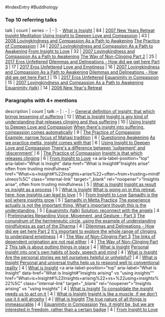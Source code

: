 #IndexEntry #Buddhology

### Top 10 referring talks
talk | count | series
:- | - |: -
<a data-href="What is Insight" href="What+is+Insight" class="internal-link" target="_blank" rel="noopener">What is Insight</a> | 84 | <a data-href="2007 New Years Retreat Insight Meditation" href="2007+New+Years+Retreat+Insight+Meditation" class="internal-link" target="_blank" rel="noopener">2007 New Years Retreat Insight Meditation</a>
<a data-href="Using Insight to Deepen Love and Compassion" href="Using+Insight+to+Deepen+Love+and+Compassion" class="internal-link" target="_blank" rel="noopener">Using Insight to Deepen Love and Compassion</a> | 43 | <a data-href="2008 Lovingkindness and Compassion As a Path to Awakening" href="2008+Lovingkindness+and+Compassion+As+a+Path+to+Awakening" class="internal-link" target="_blank" rel="noopener">2008 Lovingkindness and Compassion As a Path to Awakening</a>
<a data-href="The Practice of Compassion" href="The+Practice+of+Compassion" class="internal-link" target="_blank" rel="noopener">The Practice of Compassion</a> | 34 | <a data-href="2007 Lovingkindness and Compassion As a Path to Awakening" href="2007+Lovingkindness+and+Compassion+As+a+Path+to+Awakening" class="internal-link" target="_blank" rel="noopener">2007 Lovingkindness and Compassion As a Path to Awakening</a>
<a data-href="From Insight to Love" href="From+Insight+to+Love" class="internal-link" target="_blank" rel="noopener">From Insight to Love</a> | 32 | <a data-href="2007 Lovingkindness and Compassion As a Path to Awakening" href="2007+Lovingkindness+and+Compassion+As+a+Path+to+Awakening" class="internal-link" target="_blank" rel="noopener">2007 Lovingkindness and Compassion As a Path to Awakening</a>
<a data-href="The Way of Non-Clinging Part 2" href="The+Way+of+Non-Clinging+Part+2" class="internal-link" target="_blank" rel="noopener">The Way of Non-Clinging Part 2</a> | 25 | <a data-href="2017 Eros Unfettered" href="2017+Eros+Unfettered" class="internal-link" target="_blank" rel="noopener">2017 Eros Unfettered</a>
<a data-href="Dilemmas and Delineations - How did we get here Part 3" href="Dilemmas+and+Delineations+-+How+did+we+get+here+Part+3" class="internal-link" target="_blank" rel="noopener">Dilemmas and Delineations - How did we get here Part 3</a> | 17 | <a data-href="2017 Eros Unfettered" href="2017+Eros+Unfettered" class="internal-link" target="_blank" rel="noopener">2017 Eros Unfettered</a>
<a data-href="Love and Emptiness" href="Love+and+Emptiness" class="internal-link" target="_blank" rel="noopener">Love and Emptiness</a> | 16 | <a data-href="2007 Lovingkindness and Compassion As a Path to Awakening" href="2007+Lovingkindness+and+Compassion+As+a+Path+to+Awakening" class="internal-link" target="_blank" rel="noopener">2007 Lovingkindness and Compassion As a Path to Awakening</a>
<a data-href="Dilemmas and Delineations - How did we get here Part 1" href="Dilemmas+and+Delineations+-+How+did+we+get+here+Part+1" class="internal-link" target="_blank" rel="noopener">Dilemmas and Delineations - How did we get here Part 1</a> | 15 | <a data-href="2017 Eros Unfettered" href="2017+Eros+Unfettered" class="internal-link" target="_blank" rel="noopener">2017 Eros Unfettered</a>
<a data-href="Equanimity in Compassion" href="Equanimity+in+Compassion" class="internal-link" target="_blank" rel="noopener">Equanimity in Compassion</a> | 15 | <a data-href="2007 Lovingkindness and Compassion As a Path to Awakening" href="2007+Lovingkindness+and+Compassion+As+a+Path+to+Awakening" class="internal-link" target="_blank" rel="noopener">2007 Lovingkindness and Compassion As a Path to Awakening</a>
<a data-href="Equanimity (talk)" href="Equanimity+%28talk%29" class="internal-link" target="_blank" rel="noopener">Equanimity (talk)</a> | 14 | <a data-href="2006 New Year's Retreat" href="2006+New+Year%27s+Retreat" class="internal-link" target="_blank" rel="noopener">2006 New Year&#x27;s Retreat</a>

### Paragraphs with 4+ mentions
description | count | talk
:- | : - | :-
<a aria-label-position="top" aria-label="What is Insight" data-href="What is Insight#General definition of insight that which brings lessening of suffering\" href="What+is+Insight#General+definition+of+insight+that+which+brings+lessening+of+suffering%5C" class="internal-link" target="_blank" rel="noopener">General definition of insight: that which brings lessening of suffering</a> | 12 | <a data-href="What is Insight" href="What+is+Insight" class="internal-link" target="_blank" rel="noopener">What is Insight</a>
<a aria-label-position="top" aria-label="Using Insight to Deepen Love and Compassion" data-href="Using Insight to Deepen Love and Compassion#Insight is any kind of understanding that releases clinging and thus suffering\" href="Using+Insight+to+Deepen+Love+and+Compassion#Insight+is+any+kind+of+understanding+that+releases+clinging+and+thus+suffering%5C" class="internal-link" target="_blank" rel="noopener">Insight is any kind of understanding that releases clinging and thus suffering</a> | 10 | <a data-href="Using Insight to Deepen Love and Compassion" href="Using+Insight+to+Deepen+Love+and+Compassion" class="internal-link" target="_blank" rel="noopener">Using Insight to Deepen Love and Compassion</a>
<a aria-label-position="top" aria-label="The Practice of Compassion" data-href="The Practice of Compassion#When there's insight into suffering compassion comes automatically\" href="The+Practice+of+Compassion#When+there%27s+insight+into+suffering+compassion+comes+automatically%5C" class="internal-link" target="_blank" rel="noopener">When there&#x27;s insight into suffering, compassion comes automatically</a> | 9 | <a data-href="The Practice of Compassion" href="The+Practice+of+Compassion" class="internal-link" target="_blank" rel="noopener">The Practice of Compassion</a>
<a aria-label-position="top" aria-label="Questioning Awakening" data-href="Questioning Awakening#Example narrow focus of Mahasi tradition\" href="Questioning+Awakening#Example+narrow+focus+of+Mahasi+tradition%5C" class="internal-link" target="_blank" rel="noopener">Example: narrow focus of Mahasi tradition</a> | 6 | <a data-href="Questioning Awakening" href="Questioning+Awakening" class="internal-link" target="_blank" rel="noopener">Questioning Awakening</a>
<a aria-label-position="top" aria-label="Using Insight to Deepen Love and Compassion" data-href="Using Insight to Deepen Love and Compassion#As we practice metta insight comes with that\" href="Using+Insight+to+Deepen+Love+and+Compassion#As+we+practice+metta+insight+comes+with+that%5C" class="internal-link" target="_blank" rel="noopener">As we practice metta, insight comes with that</a> | 6 | <a data-href="Using Insight to Deepen Love and Compassion" href="Using+Insight+to+Deepen+Love+and+Compassion" class="internal-link" target="_blank" rel="noopener">Using Insight to Deepen Love and Compassion</a>
<a aria-label-position="top" aria-label="The Practice of Compassion" data-href="The Practice of Compassion#There's a difference between 'judgement' and 'discernment'\" href="The+Practice+of+Compassion#There%27s+a+difference+between+%27judgement%27+and+%27discernment%27%5C" class="internal-link" target="_blank" rel="noopener">There&#x27;s a difference between &#x27;judgement&#x27; and &#x27;discernment&#x27;</a> | 6 | <a data-href="The Practice of Compassion" href="The+Practice+of+Compassion" class="internal-link" target="_blank" rel="noopener">The Practice of Compassion</a>
<a aria-label-position="top" aria-label="From Insight to Love" data-href="From Insight to Love#Insight is that which releases clinging\" href="From+Insight+to+Love#Insight+is+that+which+releases+clinging%5C" class="internal-link" target="_blank" rel="noopener">Insight is that which releases clinging</a> | 6 | <a data-href="From Insight to Love" href="From+Insight+to+Love" class="internal-link" target="_blank" rel="noopener">From Insight to Love</a>
<a aria-label-position="top" aria-label="What is Insight" data-href="What is Insight#"Insights arise" often from trusting mindfulness\" href="What+is+Insight#%22Insights+arise%22+often+from+trusting+mindfulness%5C" class="internal-link" target="_blank" rel="noopener">&quot;Insights arise&quot;, often from trusting mindfulness</a> | 5 | <a data-href="What is Insight" href="What+is+Insight" class="internal-link" target="_blank" rel="noopener">What is Insight</a>
<a aria-label-position="top" aria-label="What is Insight" data-href="What is Insight#Insight as result vs insight as a process\" href="What+is+Insight#Insight+as+result+vs+insight+as+a+process%5C" class="internal-link" target="_blank" rel="noopener">Insight as result vs insight as a process</a> | 5 | <a data-href="What is Insight" href="What+is+Insight" class="internal-link" target="_blank" rel="noopener">What is Insight</a>
<a aria-label-position="top" aria-label="From Insight to Love" data-href="From Insight to Love#What is going on in this retreat here how insights can lead to love\" href="From+Insight+to+Love#What+is+going+on+in+this+retreat+here+how+insights+can+lead+to+love%5C" class="internal-link" target="_blank" rel="noopener">What is going on in this retreat, here: how insights can lead to love</a> | 5 | <a data-href="From Insight to Love" href="From+Insight+to+Love" class="internal-link" target="_blank" rel="noopener">From Insight to Love</a>
<a aria-label-position="top" aria-label="Samadhi in Metta Practice" data-href="Samadhi in Metta Practice#Samadhi is the soil where insights grow\" href="Samadhi+in+Metta+Practice#Samadhi+is+the+soil+where+insights+grow%5C" class="internal-link" target="_blank" rel="noopener">Samadhi is the soil where insights grow</a> | 5 | <a data-href="Samadhi in Metta Practice" href="Samadhi+in+Metta+Practice" class="internal-link" target="_blank" rel="noopener">Samadhi in Metta Practice</a>
<a aria-label-position="top" aria-label="Equanimity (talk)" data-href="Equanimity (talk)#The experience actually is not the important thing What's important though this is the understanding \" href="Equanimity+%28talk%29#The+experience+actually+is+not+the+important+thing+What%27s+important+though+this+is+the+understanding+%5C" class="internal-link" target="_blank" rel="noopener">The experience actually is not the important thing. What&#x27;s important though this is the understanding.</a> | 5 | <a data-href="Equanimity (talk)" href="Equanimity+%28talk%29" class="internal-link" target="_blank" rel="noopener">Equanimity (talk)</a>
<a aria-label-position="top" aria-label="Preliminaries Regarding Voice, Movement, and Gesture - Part 3" data-href="Preliminaries Regarding Voice, Movement, and Gesture - Part 3#Solution reconnect with the angels\" href="Preliminaries+Regarding+Voice%2C+Movement%2C+and+Gesture+-+Part+3#Solution+reconnect+with+the+angels%5C" class="internal-link" target="_blank" rel="noopener">Solution: reconnect with the angels</a> | 4 | <a data-href="Preliminaries Regarding Voice, Movement, and Gesture - Part 3" href="Preliminaries+Regarding+Voice%2C+Movement%2C+and+Gesture+-+Part+3" class="internal-link" target="_blank" rel="noopener">Preliminaries Regarding Voice, Movement, and Gesture - Part 3</a>
<a aria-label-position="top" aria-label="Dilemmas and Delineations - How did we get here Part 2" data-href="Dilemmas and Delineations - How did we get here Part 2#The conundrum of the hermeneutic circle using the example of understanding mindfulness as part of the Dharma\" href="Dilemmas+and+Delineations+-+How+did+we+get+here+Part+2#The+conundrum+of+the+hermeneutic+circle+using+the+example+of+understanding+mindfulness+as+part+of+the+Dharma%5C" class="internal-link" target="_blank" rel="noopener">The conundrum of the hermeneutic circle, using the example of understanding mindfulness as part of the Dharma</a> | 4 | <a data-href="Dilemmas and Delineations - How did we get here Part 2" href="Dilemmas+and+Delineations+-+How+did+we+get+here+Part+2" class="internal-link" target="_blank" rel="noopener">Dilemmas and Delineations - How did we get here Part 2</a>
<a aria-label-position="top" aria-label="The Way of Non-Clinging Part 3" data-href="The Way of Non-Clinging Part 3#It's important to explore the whole range of clinging to understand emptiness\" href="The+Way+of+Non-Clinging+Part+3#It%27s+important+to+explore+the+whole+range+of+clinging+to+understand+emptiness%5C" class="internal-link" target="_blank" rel="noopener">It&#x27;s important to explore the whole range of clinging, to understand emptiness</a> | 4 | <a data-href="The Way of Non-Clinging Part 3" href="The+Way+of+Non-Clinging+Part+3" class="internal-link" target="_blank" rel="noopener">The Way of Non-Clinging Part 3</a>
<a aria-label-position="top" aria-label="The Way of Non-Clinging Part 2" data-href="The Way of Non-Clinging Part 2#The links of dependent origination are not real either\" href="The+Way+of+Non-Clinging+Part+2#The+links+of+dependent+origination+are+not+real+either%5C" class="internal-link" target="_blank" rel="noopener">The links of dependent origination are not real either</a> | 4 | <a data-href="The Way of Non-Clinging Part 2" href="The+Way+of+Non-Clinging+Part+2" class="internal-link" target="_blank" rel="noopener">The Way of Non-Clinging Part 2</a>
<a aria-label-position="top" aria-label="What is Insight" data-href="What is Insight#This talk is about putting things in place\" href="What+is+Insight#This+talk+is+about+putting+things+in+place%5C" class="internal-link" target="_blank" rel="noopener">This talk is about putting things in place</a> | 4 | <a data-href="What is Insight" href="What+is+Insight" class="internal-link" target="_blank" rel="noopener">What is Insight</a>
<a aria-label-position="top" aria-label="What is Insight" data-href="What is Insight#Personal insight into one's own habits of body speech and mind\" href="What+is+Insight#Personal+insight+into+one%27s+own+habits+of+body+speech+and+mind%5C" class="internal-link" target="_blank" rel="noopener">Personal insight into one&#x27;s own habits of body, speech and mind</a> | 4 | <a data-href="What is Insight" href="What+is+Insight" class="internal-link" target="_blank" rel="noopener">What is Insight</a>
<a aria-label-position="top" aria-label="What is Insight" data-href="What is Insight#Are the personal stories we tell ourselves helpful or unhelpful\" href="What+is+Insight#Are+the+personal+stories+we+tell+ourselves+helpful+or+unhelpful%5C" class="internal-link" target="_blank" rel="noopener">Are the personal stories we tell ourselves helpful or unhelpful?</a> | 4 | <a data-href="What is Insight" href="What+is+Insight" class="internal-link" target="_blank" rel="noopener">What is Insight</a>
<a aria-label-position="top" aria-label="What is Insight" data-href="What is Insight#Personal and universal truths help us to respond well to conventional reality\" href="What+is+Insight#Personal+and+universal+truths+help+us+to+respond+well+to+conventional+reality%5C" class="internal-link" target="_blank" rel="noopener">Personal and universal truths help us to respond well to conventional reality</a> | 4 | <a data-href="What is Insight" href="What+is+Insight" class="internal-link" target="_blank" rel="noopener">What is Insight</a>
<a aria-label-position="top" aria-label="What is Insight" data-href="What is Insight#"Insights arising" vs "using insights"\" href="What+is+Insight#%22Insights+arising%22+vs+%22using+insights%22%5C" class="internal-link" target="_blank" rel="noopener">&quot;Insights arising&quot; vs &quot;using insights&quot;</a> | 4 | <a data-href="What is Insight" href="What+is+Insight" class="internal-link" target="_blank" rel="noopener">What is Insight</a>
<a aria-label-position="top" aria-label="What is Insight" data-href="What is Insight#To consolidate the insight needs us to act on it\" href="What+is+Insight#To+consolidate+the+insight+needs+us+to+act+on+it%5C" class="internal-link" target="_blank" rel="noopener">To consolidate the insight needs us to act on it</a> | 4 | <a data-href="What is Insight" href="What+is+Insight" class="internal-link" target="_blank" rel="noopener">What is Insight</a>
<a aria-label-position="top" aria-label="What is Insight" data-href="What is Insight#Insight is like a muscle if we don't use it it will atrophy\" href="What+is+Insight#Insight+is+like+a+muscle+if+we+don%27t+use+it+it+will+atrophy%5C" class="internal-link" target="_blank" rel="noopener">Insight is like a muscle, if we don&#x27;t use it it will atrophy</a> | 4 | <a data-href="What is Insight" href="What+is+Insight" class="internal-link" target="_blank" rel="noopener">What is Insight</a>
<a aria-label-position="top" aria-label="Equanimity in Compassion" data-href="Equanimity in Compassion#The true nature of all things is immeasurable\" href="Equanimity+in+Compassion#The+true+nature+of+all+things+is+immeasurable%5C" class="internal-link" target="_blank" rel="noopener">The true nature of all things is immeasurable</a> | 4 | <a data-href="Equanimity in Compassion" href="Equanimity+in+Compassion" class="internal-link" target="_blank" rel="noopener">Equanimity in Compassion</a>
<a aria-label-position="top" aria-label="From Insight to Love" data-href="From Insight to Love#Yes it might be but we are interested in freedom rather than a certain badge\" href="From+Insight+to+Love#Yes+it+might+be+but+we+are+interested+in+freedom+rather+than+a+certain+badge%5C" class="internal-link" target="_blank" rel="noopener">Yes, it might be, but we are interested in freedom, rather than a certain badge</a> | 4 | <a data-href="From Insight to Love" href="From+Insight+to+Love" class="internal-link" target="_blank" rel="noopener">From Insight to Love</a>

